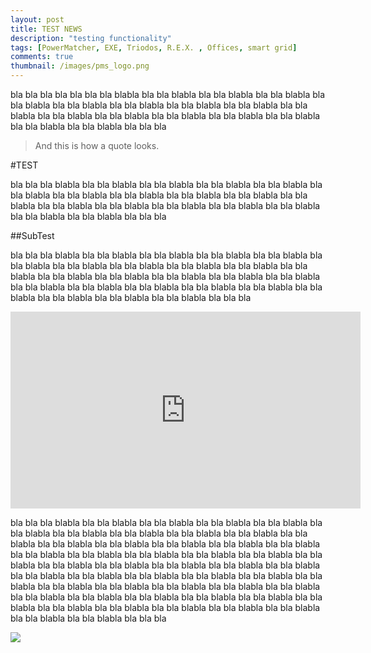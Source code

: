 ```yaml
---
layout: post
title: TEST NEWS
description: "testing functionality"
tags: [PowerMatcher, EXE, Triodos, R.E.X. , Offices, smart grid]
comments: true
thumbnail: /images/pms_logo.png
---
```

bla bla bla bla bla bla bla blabla bla bla blabla bla bla blabla bla bla blabla bla bla blabla bla bla blabla bla bla blabla bla bla blabla bla bla blabla bla bla blabla bla bla blabla bla bla blabla bla bla blabla bla bla blabla bla bla blabla bla bla blabla bla bla blabla bla bla bla

> And this is how a quote looks.

#TEST

bla bla bla blabla bla bla blabla bla bla blabla bla bla blabla bla bla blabla bla bla blabla bla bla blabla bla bla blabla bla bla blabla bla bla blabla bla bla blabla bla bla blabla bla bla blabla bla bla blabla bla bla blabla bla bla blabla bla bla blabla bla bla blabla bla bla bla

##SubTest

bla bla bla blabla bla bla blabla bla bla blabla bla bla blabla bla bla blabla bla bla blabla bla bla blabla bla bla blabla bla bla blabla bla bla blabla bla bla blabla bla bla blabla bla bla blabla bla bla blabla bla bla blabla bla bla blabla bla bla blabla bla bla blabla bla bla blabla bla bla blabla bla bla blabla bla bla blabla bla bla blabla bla bla blabla bla bla blabla bla bla bla


<iframe width="560" height="315" src="http://www.youtube.com/embed/Zz4OpVwYWYE" frameborder="0" allowfullscreen></iframe>
 
bla bla bla blabla bla bla blabla bla bla blabla bla bla blabla bla bla blabla bla bla blabla bla bla blabla bla bla blabla bla bla blabla bla bla blabla bla bla blabla bla bla blabla bla bla blabla bla bla blabla bla bla blabla bla bla blabla bla bla blabla bla bla blabla bla bla blabla bla bla blabla bla bla blabla bla bla blabla bla bla blabla bla bla blabla bla bla blabla bla bla blabla bla bla blabla bla bla blabla bla bla blabla bla bla blabla bla bla blabla bla bla blabla bla bla blabla bla bla blabla bla bla blabla bla bla blabla bla bla blabla bla bla blabla bla bla blabla bla bla blabla bla bla blabla bla bla blabla bla bla blabla bla bla blabla bla bla blabla bla bla blabla bla bla blabla bla bla blabla bla bla blabla bla bla blabla bla bla blabla bla bla bla

<img src="https://www.ecn.nl/typo3temp/pics/c23590ae5a.jpg">
